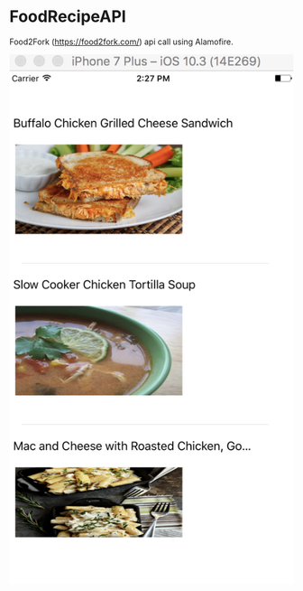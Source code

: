 # FoodRecipeAPI
Food2Fork (https://food2fork.com/) api call using Alamofire.

![alt text](https://github.com/shaluscaria/FoodRecipeAPI/blob/master/result.png)
